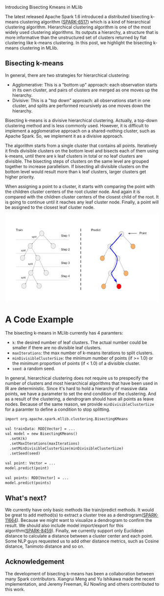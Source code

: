 Introducing Bisecting Kmeans in MLlib

The latest released Apache Spark 1.6 introduced a distributed bisecting k-means clustering algorithm ([SPARK-6517](https://issues.apache.org/jira/browse/SPARK-6517)) which is a kind of hierarchical clustering algorithm.
Hierarchical clustering algorithm is one of the most widely used clustering algorithms.
Its outputs a hierarchy, a structure that is more informative than the unstructured set of clusters returned by flat clustering like k-means clustering.
In this post, we highlight the bisecting k-means clustering in MLlib.

## Bisecting k-means

In general, there are two strategies for hierarchical clustering:

- Agglomerative: This is a "bottom up" approach: each observation starts in its own cluster, and pairs of clusters are merged as one moves up the hierarchy.
- Divisive: This is a "top down" approach: all observations start in one cluster, and splits are performed recursively as one moves down the hierarchy.

Bisecting k-means is a divisive hierarchical clustering.
Actually, a top-down clustering method and is less commonly used.
However, it is difficult to implement a agglomerative approach on a shared-nothing cluster, such as Apache Spark.
So, we implement it as a divisive approach.

The algorithm starts from a single cluster that contains all points.
Iteratively it finds divisible clusters on the bottom level and bisects each of them using k-means, until there are `k` leaf clusters in total or no leaf clusters are divisible.
The bisecting steps of clusters on the same level are grouped together to increase parallelism.
If bisecting all divisible clusters on the bottom level would result more than `k` leaf clusters, larger clusters get higher priority.

When assigning a point to a cluster, it starts with comparing the point with the children cluster centers of the root cluster node.
And again it is compared with the children cluster centers of the closest child of the root.
It is going to continue until it reaches any leaf cluster node.
Finally, a point will be assigned to the closest leaf cluster node.

![bisecting-kmenas-image](./figs/bisecting-kmeans-images_640x.png)

# A Code Example

The bisecting k-means in MLlib currently has 4 paramters:

* `k`: the desired number of leaf clusters. The actual number could be smaller if there are no divisible leaf clusters.
* `maxIterations`: the max number of k-means iterations to split clusters.
* `minDivisibleClusterSize`: the minimum number of points (if >= 1.0) or the minimum proportion of points (if < 1.0) of a divisible cluster.
* `seed`: a random seed.

In general, hierarchical clustering does not require us to prespecify the number of clusters and most hierarchical algorithms that have been used in IR are deterministic.
Since it's hard to hold a hierarchy of massive data points, we have a parameter to set the end condition of the clustering.
And as a result of the clustering, a dendrogram should have all points as leave nodes.
Because of the same reason, we provide `minDivisibleClusterSize` for a paramter to define a condition to stop splitting.

```
import org.apache.spark.mllib.clustering.BisectingKMeans

val trainData: RDD[Vector] = ...
val model = new BisectingKMeans()
  .setK(k)
  .setMaxIterations(maxIterations)
  .setMinDivisibleClusterSize(minDivisibleClusterSize)
  .setSeed(seed)

val point: Vector = ...
model.predict(point)

val points: RDD[Vector] = ...
model.predict(points)
```

## What's next?

We currently have only basic methods like train/predict methods.
It would be great to add method(s) to extract a cluster tree as a dendrogram([SPARK-11664](https://issues.apache.org/jira/browse/SPARK-11664)).
Because we might want to visualize a dendrogram to confirm the result.
We should also include model import/export for this algorithm([SPARK-8459](https://issues.apache.org/jira/browse/SPARK-8459)).
Finally, we currently support only Euclidean distance to calculate a distance between a cluster center and each point.
Some NLP guys requested us to add other distance metrics, such as Cosine distance, Tanimoto distance and so on.

## Acknowledgement

The development of bisecting k-means has been a collaboration between many Spark contributors.
Xiangrui Meng and Yu Ishikawa made the recent implementation, and Jeremy Freeman, RJ Nowling and others contributed to this work.
